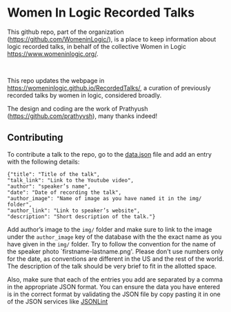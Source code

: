 # Women In Logic Recorded Talks

This github repo, part of the organization (https://github.com/WomeninLogic/), is a place to keep information about logic recorded talks, in behalf of the collective Women in Logic https://www.womeninlogic.org/.

<br>

This repo updates the webpage in https://womeninlogic.github.io/RecordedTalks/, a curation of previously recorded talks by women in logic, considered broadly.

The design and coding are the work of Prathyush (https://github.com/prathyvsh), many thanks indeed!

## Contributing

To contribute a talk to the repo, go to the [data.json](https://github.com/WomeninLogic/RecordedTalks/blob/main/data.json) file and add an entry with the following details:

```
{"title": "Title of the talk",
"talk_link": "Link to the Youtube video",
"author": "speaker’s name",
"date": "Date of recording the talk",
"author_image": "Name of image as you have named it in the img/ folder",
"author_link": "Link to speaker’s website",
"description": "Short description of the talk."}
```

Add author’s image to the `img/` folder and make sure to link to the image under the `author_image` key of the database with the the exact name as you have given in the `img/` folder. Try to follow the convention for the name of the speaker photo `firstname-lastname.png'. Please don't use numbers only for the date, as conventions are different in the US and the rest of the world. The description of the talk should be very brief to fit in the allotted space.

Also, make sure that each of the entries you add are separated by a comma in the appropriate JSON format. You can ensure the data you have entered is in the correct format by validating the JSON file by copy pasting it in one of the JSON services like [JSONLint](https://jsonlint.com)
